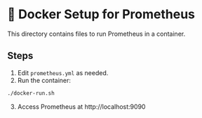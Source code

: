 # 🐳 Docker Setup for Prometheus

This directory contains files to run Prometheus in a container.

## Steps

1. Edit `prometheus.yml` as needed.
2. Run the container:

```bash
./docker-run.sh
```

3. Access Prometheus at http://localhost:9090
